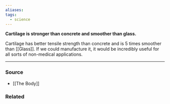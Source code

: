 ```yaml
---
aliases: 
tags:
  - science
---
```

**Cartilage is stronger than concrete and smoother than glass.**

Cartilage has better tensile strength than concrete and is 5 times smoother than [[Glass]].  If we could manufacture it, it would be incredibly useful for all sorts of non-medical applications.

---

### Source
- [[The Body]]

### Related